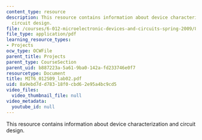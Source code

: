```yaml
---
content_type: resource
description: This resource contains information about device characterization and
  circuit design.
file: /courses/6-012-microelectronic-devices-and-circuits-spring-2009/8a9ebd7dd78318f0cbd62e95a4bc9cd5_MIT6_012S09_lab02.pdf
file_type: application/pdf
learning_resource_types:
- Projects
ocw_type: OCWFile
parent_title: Projects
parent_type: CourseSection
parent_uid: b887223a-5a61-9ba0-142a-fd233746e0f7
resourcetype: Document
title: MIT6_012S09_lab02.pdf
uid: 8a9ebd7d-d783-18f0-cbd6-2e95a4bc9cd5
video_files:
  video_thumbnail_file: null
video_metadata:
  youtube_id: null
---
```

This resource contains information about device characterization and circuit design.


